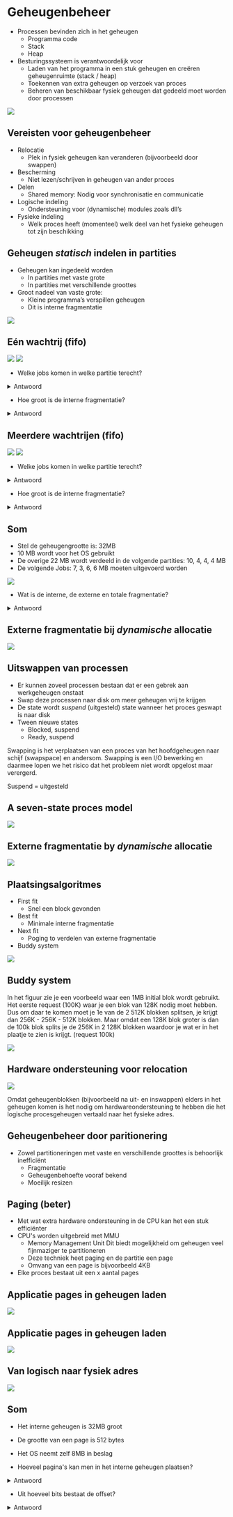 # Geheugenbeheer
- Processen bevinden zich in het geheugen
  - Programma code
  - Stack
  - Heap
- Besturingssysteem is verantwoordelijk voor
  - Laden van het programma in een stuk geheugen en creëren geheugenruimte (stack / heap)
  - Toekennen van extra geheugen op verzoek van proces
  - Beheren van beschikbaar fysiek geheugen dat gedeeld moet worden door processen

![](https://i.imgur.com/7UY2MfY.png)

## Vereisten voor geheugenbeheer
- Relocatie
   - Plek in fysiek geheugen kan veranderen (bijvoorbeeld door swappen)
- Bescherming
   - Niet lezen/schrijven in geheugen van ander proces
- Delen
   - Shared memory: Nodig voor synchronisatie en communicatie
- Logische indeling
   - Ondersteuning voor (dynamische) modules zoals dll’s
- Fysieke indeling
   - Welk proces heeft (momenteel) welk deel van het fysieke geheugen tot zijn beschikking
   
## Geheugen *statisch* indelen in partities
- Geheugen kan ingedeeld worden
   - In partities met vaste grote
   - In partities met verschillende groottes
- Groot nadeel van vaste grote:
   - Kleine programma’s verspillen geheugen
   - Dit is interne fragmentatie
   
![](https://i.imgur.com/1VSzA3h.png)

## Eén wachtrij (fifo)
![](https://i.imgur.com/DJtoX3r.png)
![](https://i.imgur.com/bvkH6zJ.png)

- Welke jobs komen in welke partitie terecht?
<details>
  <summary>Antwoord</summary>
    <img src="https://i.imgur.com/SQLYwEr.png" alt="">
    <img src="https://i.imgur.com/5uNzaJb.png" alt="">
</details>

- Hoe groot is de interne fragmentatie?
<details>
  <summary>Antwoord</summary>
    <img src="https://i.imgur.com/YP2rZhG.png" alt="">
</details>

## Meerdere wachtrijen (fifo)
![](https://i.imgur.com/MLkablp.png)
![](https://i.imgur.com/L70DEJ8.png)

- Welke jobs komen in welke partitie terecht?
<details>
  <summary>Antwoord</summary>
    <img src="https://i.imgur.com/UlgGGT9.png" alt="">
</details>

- Hoe groot is de interne fragmentatie?
<details>
  <summary>Antwoord</summary>
    <img src="https://i.imgur.com/2blHfpb.png" alt="">
</details>

## Som
- Stel de geheugengrootte is: 32MB
- 10 MB wordt voor het OS gebruikt
- De overige 22 MB wordt verdeeld in de volgende partities: 10, 4, 4, 4 MB
- De volgende Jobs: 7, 3, 6, 6 MB moeten uitgevoerd worden

![](https://i.imgur.com/3j8kZ5j.png)

- Wat is de interne, de externe en totale fragmentatie?
<details>
<summary>Antwoord</summary>
<img src="https://i.imgur.com/0dHC92O.png" alt="">
  
- Uitleg plaatje:
- Job 1 (7MB) gaat in de 2e 10MB partitie
- Job 2 (3MB) gaat in de 1e 4MB partitie
- De andere jobs kunnen nergens in
- (In het plaatje staat 4-1 = 1MB dat moet 4-3 = 1MB zijn)
- Interne fragmentatie = 3 + 1 = 4 MB
- Externe fragmentatie = 4 + 4 = 8 MB
- Totale fragmenetatie = 4 + 8 = 12 MB
- 2 jobs moeten wachten terwijl alle jobs 22 MB nodig hebben er ok ook 22 MB beschikbaar is!
</details>

## Externe fragmentatie bij *dynamische* allocatie
![](https://i.imgur.com/WQAshYH.png)

## Uitswappen van processen
- Er kunnen zoveel processen bestaan dat er een gebrek aan werkgeheugen onstaat
- Swap deze processen naar disk om meer geheugen vrij te krijgen
- De state wordt *suspend* (uitgesteld) state wanneer het proces geswapt is naar disk
- Tween nieuwe states
  - Blocked, suspend
  - Ready, suspend
  
Swapping is het verplaatsen van een proces van het hoofdgeheugen naar schijf (swapspace) en andersom.
Swapping is een I/O bewerking en daarmee lopen we het risico dat het probleem niet wordt opgelost maar verergerd.

Suspend = uitgesteld

## A seven-state proces model
![](https://i.imgur.com/WvoeaQV.png)

## Externe fragmentatie by *dynamische* allocatie
![](https://i.imgur.com/HKgyZom.png)

## Plaatsingsalgoritmes
- First fit
  - Snel een block gevonden
- Best fit
  - Minimale interne fragmentatie
- Next fit
  - Poging to verdelen van externe fragmentatie
- Buddy system

![](https://i.imgur.com/PjCHpMy.png)

## Buddy system
In het figuur zie je een voorbeeld waar een 1MB initial blok wordt gebruikt. Het eerste request (100K) waar je een blok van 128K
nodig moet hebben. Dus om daar te komen moet je 1e van de 2 512K blokken splitsen, je krijgt dan 256K - 256K - 512K blokken.
Maar omdat een 128K blok groter is dan de 100k blok splits je de 256K in 2 128K blokken waardoor je wat er in het plaatje te zien
is krijgt. (request 100k)

![](https://i.imgur.com/BjB70Wd.png)

## Hardware ondersteuning voor relocation
![](https://i.imgur.com/WzRopIe.png)

Omdat geheugenblokken (bijvoorbeeld na uit- en inswappen) elders in het geheugen komen is het nodig om hardwareondersteuning te hebben die het logische procesgeheugen vertaald naar het fysieke adres.

## Geheugenbeheer door paritionering
- Zowel partitioneringen met vaste en verschillende groottes is behoorlijk inefficiënt
  - Fragmentatie
  - Geheugenbehoefte vooraf bekend
  - Moeilijk resizen

## Paging (beter)
- Met wat extra hardware ondersteuning in de CPU kan het een stuk efficiënter
- CPU's worden uitgebreid met MMU
  - Memory Management Unit
Dit biedt mogelijkheid om geheugen veel fijnmaziger te partitioneren
  - Deze techniek heet paging en de partitie een page
  - Omvang van een page is bijvoorbeeld 4KB
- Elke proces bestaat uit een x aantal pages

## Applicatie pages in geheugen laden
![](https://i.imgur.com/184YaYC.png)

## Applicatie pages in geheugen laden
![](https://i.imgur.com/FJLGPNC.png)

## Van logisch naar fysiek adres
![](https://i.imgur.com/wyUVsgs.png)

## Som
- Het interne geheugen is 32MB groot
- De grootte van een page is 512 bytes
- Het OS neemt zelf 8MB in beslag

- Hoeveel pagina's kan men in het interne geheugen plaatsen?
<details>
  <summary>Antwoord</summary>
  
- 32MB - 8MB = 23MB
- 24MB = 24000 kb / 0,5 kb (pagina) = 48000 pagina's
</details>

- Uit hoeveel bits bestaat de offset?
<details>
  <summary>Antwoord</summary>
  
- 512 bytes per pagina = 9 bits off
</details>
